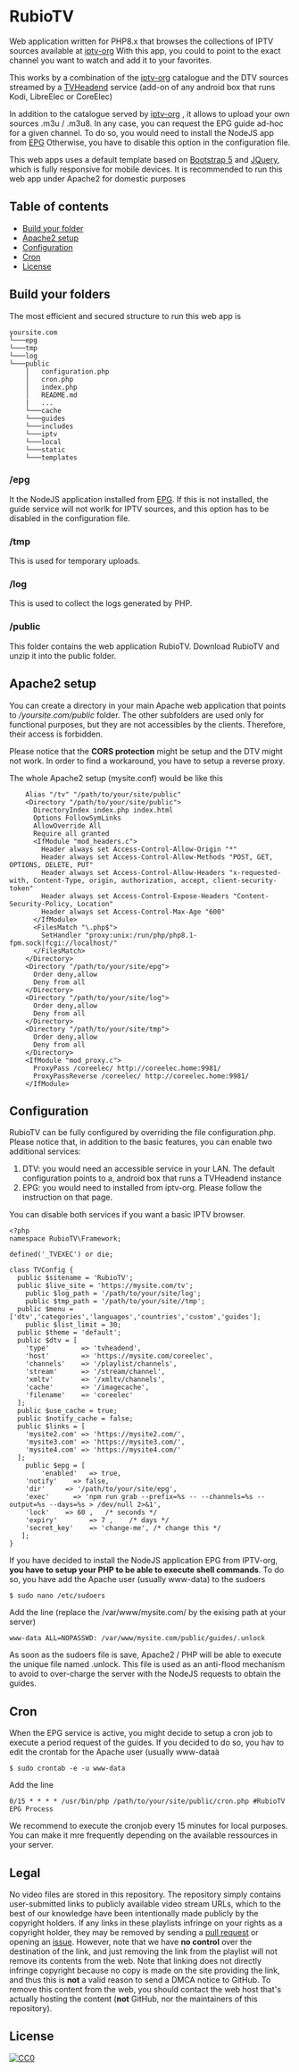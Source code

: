 # RubioTV

Web application written for PHP8.x that browses the collections of IPTV sources available at [iptv-org](https://github.com/iptv-org/iptv)
With this app, you could to point to the exact channel you want to watch and add it to your favorites.

This works by a combination of the [iptv-org](https://github.com/iptv-org/iptv) catalogue and the DTV sources streamed by a [TVHeadend]( https://github.com/tvheadend) service (add-on of any android box that runs Kodi, LibreElec or CoreElec)

In addition to the catalogue served by [iptv-org](https://github.com/iptv-org/iptv) , it allows to upload your own sources .m3u / .m3u8.
In any case, you can request the EPG guide ad-hoc for a given channel. To do so, you would need to install the NodeJS app from [EPG](https://github.com/iptv-org/epg)
Otherwise, you have to disable this option in the configuration file.

This web apps uses a default template based on [Bootstrap 5](https://getbootstrap.com) and [JQuery](https://jquery.com/), which is fully responsive for mobile devices.
It is recommended to run this web app under Apache2 for domestic purposes

## Table of contents

- [Build your folder](#build-your-folders)
- [Apache2 setup](#apache-setup)
- [Configuration](#configuration)
- [Cron](#cron)
- [License](#license)

## Build your folders

The most efficient and secured structure to run this web app is

```
yoursite.com 
└───epg
└───tmp
└───log
└───public
    │   configuration.php
    │   cron.php
    │   index.php
    │   README.md
    |   ...
    └───cache
    └───guides
    └───includes
    └───iptv
    └───local
    └───static
    └───templates
```
### /epg 

It the NodeJS application installed from [EPG](https://github.com/iptv-org/epg).
If this is not installed, the guide service will not worlk for IPTV sources, and this option has to be disabled in the configuration file.

### /tmp

This is used for temporary uploads.

### /log

This is used to collect the logs generated by PHP.

### /public
This folder contains the web application RubioTV.
Download RubioTV and unzip it into the public folder.

## Apache2 setup

You can create a directory in your main Apache web application that points to */yoursite.com/public* folder.
The other subfolders are used only for functional purposes, but they are not accessibles by the clients. 
Therefore, their access is forbidden.

Please notice that the **CORS protection** might be setup and the DTV might not work.
In order to find a workaround, you have to setup a reverse proxy.

The whole Apache2 setup (mysite.conf) would be like this
```
    Alias "/tv" "/path/to/your/site/public"
    <Directory "/path/to/your/site/public">  
      DirectoryIndex index.php index.html
      Options FollowSymLinks
      AllowOverride All
      Require all granted            
      <IfModule "mod_headers.c">        
        Header always set Access-Control-Allow-Origin "*"
        Header always set Access-Control-Allow-Methods "POST, GET, OPTIONS, DELETE, PUT"
        Header always set Access-Control-Allow-Headers "x-requested-with, Content-Type, origin, authorization, accept, client-security-token"
        Header always set Access-Control-Expose-Headers "Content-Security-Policy, Location"
        Header always set Access-Control-Max-Age "600"        
      </IfModule>        
      <FilesMatch "\.php$">
        SetHandler "proxy:unix:/run/php/php8.1-fpm.sock|fcgi://localhost/"
      </FilesMatch>        
    </Directory>
    <Directory "/path/to/your/site/epg"> 
      Order deny,allow
      Deny from all
    </Directory>
    <Directory "/path/to/your/site/log"> 
      Order deny,allow
      Deny from all
    </Directory>
    <Directory "/path/to/your/site/tmp"> 
      Order deny,allow
      Deny from all
    </Directory>
    <IfModule "mod_proxy.c">   
      ProxyPass /coreelec/ http://coreelec.home:9981/
      ProxyPassReverse /coreelec/ http://coreelec.home:9981/      
    </IfModule>  
```
## Configuration

RubioTV can be fully configured by overriding the file configuration.php.
Please notice that, in addition to the basic features, you can enable two additional services:

1. DTV: you would need an accessible service in your LAN. The default configuration points to a, android box that runs a TVHeadend instance
2. EPG: you would need to installed from iptv-org. Please follow the instruction on that page.

You can disable both services if you want a basic IPTV browser.

```
<?php
namespace RubioTV\Framework;

defined('_TVEXEC') or die;

class TVConfig {
  public $sitename = 'RubioTV';
  public $live_site = 'https://mysite.com/tv';
	public $log_path = '/path/to/your/site/log';
	public $tmp_path = '/path/to/your/site//tmp';        
  public $menu = ['dtv','categories','languages','countries','custom','guides'];
	public $list_limit = 30;
  public $theme = 'default';
  public $dtv = [
    'type'        => 'tvheadend',                
    'host'        => 'https://mysite.com/coreelec',
    'channels'    => '/playlist/channels',
    'stream'      => '/stream/channel',
    'xmltv'       => '/xmltv/channels',
    'cache'       => '/imagecache',
    'filename'    => 'coreelec'
  ];
  public $use_cache = true;
  public $notify_cache = false;
  public $links = [
    'mysite2.com' => 'https://mysite2.com/',
    'mysite3.com' => 'https://mysite3.com/',
    'mysite4.com' => 'https://mysite4.com/'
  ];
	public $epg = [                
		'enabled'	=> true,
    'notify'	=> false,                                
    'dir'     => '/path/to/your/site/epg',
    'exec'		=> 'npm run grab --prefix=%s -- --channels=%s --output=%s --days=%s > /dev/null 2>&1',
    'lock'    => 60 ,   /* seconds */
    'expiry'        => 7 ,    /* days */		
    'secret_key'    => 'change-me', /* change this */
   ];
}
```
If you have decided to install the NodeJS application EPG from IPTV-org, **you have to setup your PHP to be able to execute shell commands**.
To do so, you have add the Apache user (usually www-data) to the sudoers

```
$ sudo nano /etc/sudoers
```
Add the line (replace the /var/www/mysite.com/ by the exising path at your server)
```
www-data ALL=NOPASSWD: /var/www/mysite.com/public/guides/.unlock
```
As soon as the sudoers file is save, Apache2 / PHP will be able to execute the unique file named .unlock.
This file is used as an anti-flood mechanism to avoid to over-charge the server with the NodeJS requests to obtain the guides.

## Cron
When the EPG service is active, you might decide to setup a cron job to execute a period request of the guides.
If you decided to do so, you hav to edit the crontab for the Apache user (usually www-dataà
```
$ sudo crontab -e -u www-data
```

Add the line
```
0/15 * * * * /usr/bin/php /path/to/your/site/public/cron.php #RubioTV EPG Process
```
We recommend to execute the cronjob every 15 minutes for local purposes. You can make it mre frequently depending on the available ressources in your server.

## Legal

No video files are stored in this repository. The repository simply contains user-submitted links to publicly available video stream URLs, which to the best of our knowledge have been intentionally made publicly by the copyright holders. If any links in these playlists infringe on your rights as a copyright holder, they may be removed by sending a [pull request](https://github.com/iptv-org/iptv/pulls) or opening an [issue](https://github.com/iptv-org/iptv/issues/new?assignees=freearhey&labels=removal+request&template=--removal-request.yml&title=Remove%3A+). However, note that we have **no control** over the destination of the link, and just removing the link from the playlist will not remove its contents from the web. Note that linking does not directly infringe copyright because no copy is made on the site providing the link, and thus this is **not** a valid reason to send a DMCA notice to GitHub. To remove this content from the web, you should contact the web host that's actually hosting the content (**not** GitHub, nor the maintainers of this repository).

## License

[![CC0](http://mirrors.creativecommons.org/presskit/buttons/88x31/svg/cc-zero.svg)](LICENSE)
